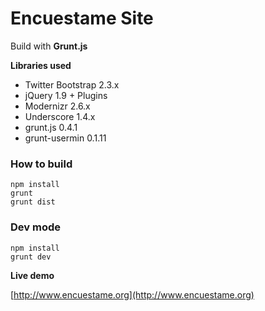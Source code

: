 # Encuestame Site

Build with **Grunt.js**

**Libraries used**

* Twitter Bootstrap 2.3.x
* jQuery 1.9 + Plugins
* Modernizr 2.6.x
* Underscore 1.4.x
* grunt.js 0.4.1
* grunt-usermin 0.1.11


### How to build

    npm install
    grunt
    grunt dist

### Dev mode

    npm install
    grunt dev


**Live demo**

[http://www.encuestame.org](http://www.encuestame.org)